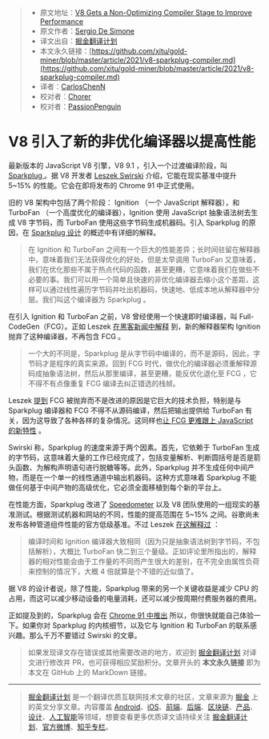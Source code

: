 > * 原文地址：[V8 Gets a Non-Optimizing Compiler Stage to Improve Performance](https://www.infoq.com/news/2021/06/v8-sparkplug-compiler/)
> * 原文作者：[Sergio De Simone](https://www.infoq.com/profile/Sergio-De-Simone/)
> * 译文出自：[掘金翻译计划](https://github.com/xitu/gold-miner)
> * 本文永久链接：[https://github.com/xitu/gold-miner/blob/master/article/2021/v8-sparkplug-compiler.md](https://github.com/xitu/gold-miner/blob/master/article/2021/v8-sparkplug-compiler.md)
> * 译者：[CarlosChenN](https://github.com/CarlosChenN)
> * 校对者：[Chorer](https://github.com/Chorer)
> * 校对者：[PassionPenguin](https://github.com/PassionPenguin)

# V8 引入了新的非优化编译器以提高性能

最新版本的 JavaScript V8 引擎，V8 9.1 ，引入一个过渡编译阶段，叫 [Sparkplug ](https://v8.dev/blog/sparkplug) 。据 V8 开发者 [Leszek Swirski](https://twitter.com/leszekswirski) 介绍，它能在现实基准中提升 5~15% 的性能。它会在即将发布的 Chrome 91 中正式使用。

旧的 V8 架构中包括了两个阶段： Ignition （一个 JavaScript 解释器），和 TurboFan （一个高度优化的编译器），Ignition 使用 JavaScript 抽象语法树去生成 V8 字节码，而 TurboFan 使用这些字节码生成机器码。引入 Sparkplug 的原因，在  [Sparkplug 设计](https://docs.google.com/document/d/1NeOsqjPPAcDWbuHxW5MobzVQgj9qZd6NqKUnz0h-fOw/edit) 的概述中有详细的解释。

> 在 Ignition 和 TurboFan 之间有一个巨大的性能差异；长时间驻留在解释器中，意味着我们无法获得优化的好处，但是太早调用 TurboFan 又意味着，我们在优化那些不属于热点代码的函数，甚至更糟，它意味着我们在做些不必要的事。我们可以用一个简单且快速的非优化编译器去缩小这个差距，这样可以通过线性遍历字节码并吐出机器码，快速地、低成本地从解释器中分层。我们叫这个编译器为 Sparkplug 。

在引入 Ignition 和 TurboFan 之前，V8 曾经使用一个快速即时编译器，叫 Full-CodeGen（FCG）。正如 Leszek [在黑客新闻中解释](https://news.ycombinator.com/item?id=27307862) 到，新的解释器架构 Ignition 抛弃了这种编译器，不再包含 FCG 。

> 一个大的不同是，Sparkplug 是从字节码中编译的，而不是源码，因此，字节码才是程序的真实来源。回到 FCG 时代，做优化的编译器必须重解释源码成抽象语法树，然后从那里编译，甚至更糟，能反优化退化至 FCG ，它不得不有点像重复 FCG 编译去纠正错选的栈帧。

Leszek [提到](https://news.ycombinator.com/item?id=27312037) FCG 被抛弃而不是改进的原因是它巨大的技术负担，特别是与 Sparkplug 编译器和 FCG 不得不从源码编译，然后把输出提供给 TurboFan 有关，因为这导致了各种各样的复杂情况。这同样也[让 FCG 更难跟上 JavaScript 的新特性](https://v8project.blogspot.com/2017/05/launching-ignition-and-turbofan.html) 。

Swirski 称，Sparkplug 的速度来源于两个因素。首先，它依赖于 TurboFan 生成的字节码，这意味着大量的工作已经完成了，包括变量解析、判断圆括号是否是箭头函数、为解构声明语句进行脱糖等等。此外，Sparkplug 并不生成任何中间产物，而是在一个单一的线性通道中输出机器码。这种方式意味着 Sparkplug 不能做任何基于中间产物的高级优化，它必须全面移植到每个新的平台上。

在性能方面，Sparkplug 改进了 [Speedometer](https://browserbench.org/Speedometer2.0) 以及 V8 团队使用的一组现实的基准测试。根据测试机器和网站的不同，性能的提高范围在 5~15% 之间。谷歌尚未发布各种管道组件性能的官方低级基准。不过 Leszek [在这解释过](https://news.ycombinator.com/item?id=27308038) ：

> 编译时间和 Ignition 编译器大致相同（因为只是抽象语法树到字节码，不包括解析），大概比 TurboFan 快二到三个量级。正如评论里所指出的，解释器的相对性能会由于工作量的不同而产生很大的差别，在不完全由属性负荷来控制的情况下，大概 4 倍就算是个不错的近似值了。

据 V8 的设计者说，除了性能，Sparkplug 带来的另一个关键收益是减少 CPU 的占用，而这可以减少移动设备的电量消耗，还可以减少按周期付费服务器的费用。

正如提及到的，Sparkplug 会在 [Chrome 91 中推出](https://developer.chrome.com/blog/new-in-chrome-91/) 所以，你很快就能自己体验一下。如果你对 Sparkplug 的内核细节，以及它与 Ignition 和 TurboFan 的联系感兴趣。那么千万不要错过 Swirski 的文章。

> 如果发现译文存在错误或其他需要改进的地方，欢迎到 [掘金翻译计划](https://github.com/xitu/gold-miner) 对译文进行修改并 PR，也可获得相应奖励积分。文章开头的 **本文永久链接** 即为本文在 GitHub 上的 MarkDown 链接。

---

> [掘金翻译计划](https://github.com/xitu/gold-miner) 是一个翻译优质互联网技术文章的社区，文章来源为 [掘金](https://juejin.im) 上的英文分享文章。内容覆盖 [Android](https://github.com/xitu/gold-miner#android)、[iOS](https://github.com/xitu/gold-miner#ios)、[前端](https://github.com/xitu/gold-miner#前端)、[后端](https://github.com/xitu/gold-miner#后端)、[区块链](https://github.com/xitu/gold-miner#区块链)、[产品](https://github.com/xitu/gold-miner#产品)、[设计](https://github.com/xitu/gold-miner#设计)、[人工智能](https://github.com/xitu/gold-miner#人工智能)等领域，想要查看更多优质译文请持续关注 [掘金翻译计划](https://github.com/xitu/gold-miner)、[官方微博](http://weibo.com/juejinfanyi)、[知乎专栏](https://zhuanlan.zhihu.com/juejinfanyi)。
